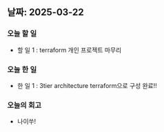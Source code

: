 ## 날짜: 2025-03-22

### 오늘 할 일
- 할 일 1 : terraform 개인 프로젝트 마무리
### 오늘 한 일
- 한 일 1 : 3tier architecture terraform으로 구성 완료!!
### 오늘의 회고
- 나이쑤!